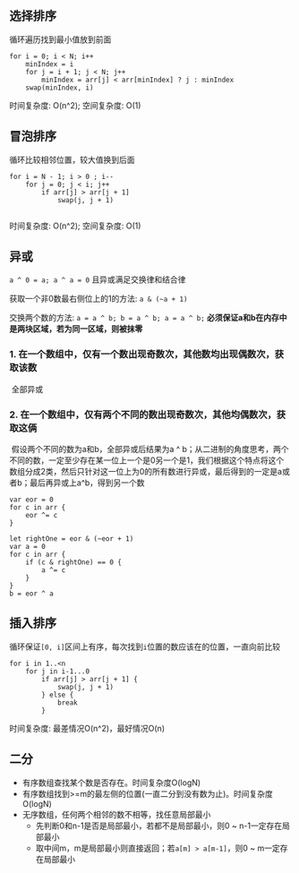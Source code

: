 ## 选择排序

循环遍历找到最小值放到前面

```
for i = 0; i < N; i++
	minIndex = i
	for j = i + 1; j < N; j++
		minIndex = arr[j] < arr[minIndex] ? j : minIndex
	swap(minIndex, i)
```

时间复杂度: O(n^2); 空间复杂度: O(1)

## 冒泡排序

循环比较相邻位置，较大值换到后面

```
for i = N - 1; i > 0 ; i--
	for j = 0; j < i; j++ 
		if arr[j] > arr[j + 1]
			swap(j, j + 1)
	
```

时间复杂度: O(n^2); 空间复杂度: O(1)

## 异或

`a ^ 0 = a; a ^ a = 0` 且异或满足交换律和结合律

获取一个非0数最右侧位上的1的方法: `a & (~a + 1)`

交换两个数的方法: `a = a ^ b; b = a ^ b; a = a ^ b;` **必须保证a和b在内存中是两块区域，若为同一区域，则被抹零**

### 1. 在一个数组中，仅有一个数出现奇数次，其他数均出现偶数次，获取该数

​	全部异或

### 2. 在一个数组中，仅有两个不同的数出现奇数次，其他均偶数次，获取这俩

​	假设两个不同的数为a和b，全部异或后结果为a ^ b；从二进制的角度思考，两个不同的数，一定至少存在某一位上一个是0另一个是1，我们根据这个特点将这个数组分成2类，然后只针对这一位上为0的所有数进行异或，最后得到的一定是a或者b；最后再异或上a^b，得到另一个数

```
var eor = 0
for c in arr {
	eor ^= c
}

let rightOne = eor & (~eor + 1)
var a = 0
for c in arr {
	if (c & rightOne) == 0 {
		a ^= c
	}
}
b = eor ^ a
```

## 插入排序

循环保证`[0, i]`区间上有序，每次找到`i`位置的数应该在的位置，一直向前比较

```
for i in 1..<n
	for j in i-1...0
		if arr[j] > arr[j + 1] {
			swap(j, j + 1)
		} else {
			break
		}
```

时间复杂度: 最差情况O(n^2)，最好情况O(n)

## 二分

- 有序数组查找某个数是否存在。时间复杂度O(logN)
- 有序数组找到>=m的最左侧的位置(一直二分到没有数为止)。时间复杂度O(logN)
- 无序数组，任何两个相邻的数不相等，找任意局部最小
  - 先判断0和n-1是否是局部最小，若都不是局部最小，则0 ~ n-1一定存在局部最小
  - 取中间m，m是局部最小则直接返回；若`a[m] > a[m-1]`，则0 ~ m一定存在局部最小